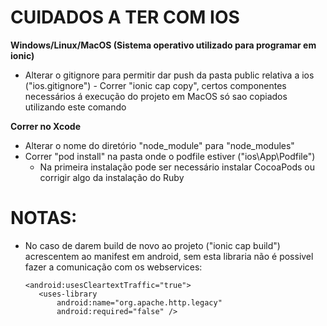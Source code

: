 # CUIDADOS A TER COM IOS 
   **Windows/Linux/MacOS (Sistema operativo utilizado para programar em ionic)**
   - Alterar o gitignore para permitir dar push da pasta public relativa a ios ("ios\.gitignore")
    - Correr "ionic cap copy", certos componentes necessários á execução do projeto em MacOS só sao copiados utilizando este comando

**Correr no Xcode**
- Alterar o nome do diretório "node_module" para "node_modules"
 - Correr "pod install" na pasta onde o podfile estiver ("ios\App\Podfile")
	  - Na primeira instalação pode ser necessário instalar CocoaPods ou corrigir algo da instalação do Ruby    

# NOTAS:
  - No caso de darem build de novo ao projeto ("ionic cap build") acrescentem ao manifest em android, sem esta libraria não é possivel fazer a comunicação com os webservices:
     ``` 
     <android:usesCleartextTraffic="true"> 
        <uses-library
	        android:name="org.apache.http.legacy"
            android:required="false" />     
 